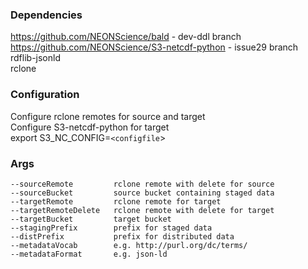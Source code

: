 ### Dependencies
https://github.com/NEONScience/bald - dev-ddl branch  
https://github.com/NEONScience/S3-netcdf-python - issue29 branch  
rdflib-jsonld  
rclone  

### Configuration
Configure rclone remotes for source and target  
Configure S3-netcdf-python for target  
export S3_NC_CONFIG=``<configfile``>

### Args
```
--sourceRemote         rclone remote with delete for source  
--sourceBucket         source bucket containing staged data  
--targetRemote         rclone remote for target  
--targetRemoteDelete   rclone remote with delete for target  
--targetBucket         target bucket
--stagingPrefix        prefix for staged data  
--distPrefix           prefix for distributed data  
--metadataVocab        e.g. http://purl.org/dc/terms/  
--metadataFormat       e.g. json-ld  
```
